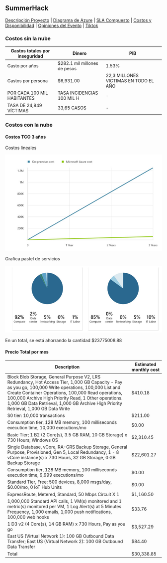 ## SummerHack

[Descripción Proyecto](https://rene-cruz.github.io/InnovaHack/) | [Diagrama de Azure](https://rene-cruz.github.io/InnovaHack/diagrama.html) | [SLA Compuesto](https://rene-cruz.github.io/InnovaHack/sla.html) | [Costos y Disponibilidad](https://rene-cruz.github.io/InnovaHack/costos.html) | [Opiniones del Evento](https://rene-cruz.github.io/InnovaHack/opiniones.html) | [Tiktok](https://vm.tiktok.com/ZMdcK9Hhg/)

### Costos sin la nube

| Gastos totales por inseguridad | Dinero | PIB |
| ------------------------------ | ------ | --- |
| Gasto por años  | $282.1 mil millones de pesos | 1.53%|
| Gastos por persona | $6,931.00 | 22,3 MILLONES VICTIMAS EN TODO EL AÑO |
| POR CADA 100 MIL HABITANTES | TASA INCIDENCIAS 100 MIL H | - |
| TASA DE 24,849 VÍCTIMAS | 33,65 CASOS | - |


### Costos con la nube

#### Costos TCO 3 años
Costos lineales


![TCO image](https://github.com/Rene-Cruz/InnovaHack/blob/main/img/diagramaTCO.jpg)

Grafica pastel de servicios


![TCO graphic](https://github.com/Rene-Cruz/InnovaHack/blob/main/img/graficaPastel.jpg)

En un total, se está ahorrando la cantidad $23775008.88

#### Precio Total por mes
| Description | Estimated monthly cost |
|-----------|--------------|
| Block Blob Storage, General Purpose V2, LRS Redundancy, Hot Access Tier, 1,000 GB Capacity - Pay as you go, 100,000 Write operations, 100,000 List and Create Container Operations, 100,000 Read operations, 100,000 Archive High Priority Read, 1 Other operations. 1,000 GB Data Retrieval, 1,000 GB Archive High Priority Retrieval, 1,000 GB Data Write | $410.18 |
| S0 tier: 10,000 transactions | $211.00 |
| Consumption tier, 128 MB memory, 100 milliseconds execution time, 10,000 executions/mo | $0.00 |
| Basic Tier; 1 B2 (2 Core(s), 3.5 GB RAM, 10 GB Storage) x 730 Hours; Windows OS | $2,310.45 |
| Single Database, vCore, RA-GRS Backup Storage, General Purpose, Provisioned, Gen 5, Local Redundancy, 1 - 8 vCore instance(s) x 730 Hours, 32 GB Storage, 0 GB Backup Storage | $22,601.27 |
| Consumption tier, 128 MB memory, 100 milliseconds execution time, 9,999 executions/mo | $0.00 |
| Standard Tier, Free: 500 devices, 8,000 msgs/day, $0.00/mo, 0 IoT Hub Units | $0.00 |
| ExpressRoute, Metered, Standard, 50 Mbps Circuit X 1 | $1,160.50 |
| 1,000,000 Standard API calls, 1 VM(s) monitored and 1 metric(s) monitored per VM, 1 Log Alert(s) at 5 Minutes Frequency, 1,000 emails, 1,000 push notifications, 100,000 web hooks | $33.76 |
| 1 D3 v2 (4 Core(s), 14 GB RAM) x 730 Hours, Pay as you go | $3,527.29 |
| East US (Virtual Network 1): 100 GB Outbound Data Transfer; East US (Virtual Network 2): 100 GB Outbound Data Transfer | $84.40 |
| Total | $30,338.85 | 
